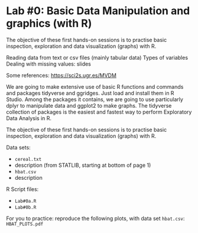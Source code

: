 # Lab #0: Basic Data Manipulation and graphics (with R)

The objective of these first hands-on sessions is to practise basic inspection, exploration and data visualization (graphs) with R.

Reading data from text or csv files (mainly tabular data)
Types of variables
Dealing with missing values: slides

Some references:
https://sci2s.ugr.es/MVDM

We are going to make extensive use of basic R functions and commands and packages tidyverse and ggridges. 
Just load and install them in R Studio. 
Among the packages it contains, we are going to use particularly dplyr to manipulate data and ggplot2 to make graphs. 
The tidyverse collection of packages is the easiest and fastest way to perform Exploratory Data Analysis in R.

The objective of these first hands-on sessions is to practise basic inspection, exploration and data visualization (graphs) with R.

Data sets:
- `cereal.txt`
- description (from STATLIB, starting at bottom of page 1)
- `hbat.csv`
- description

R Script files: 
- `Lab#0a.R` 
- `Lab#0b.R`

For you to practice: reproduce the following plots, with data set `hbat.csv`: `HBAT_PLOTS.pdf`
